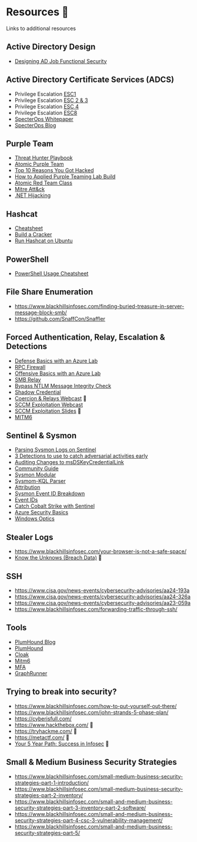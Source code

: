 # Resources &#128210; 
Links to additional resources 


## Active Directory Design
* [Designing AD Job Functional Security](https://www.antisyphontraining.com/designing-ad-job-functional-security-antidote/)
  
## Active Directory Certificate Services (ADCS)
* Privilege Escalation [ESC1](https://www.blackhillsinfosec.com/abusing-active-directory-certificate-services-part-one/)
* Privilege Escalation [ESC 2 & 3](https://www.blackhillsinfosec.com/abusing-active-directory-certificate-services-part-4/)
* Privilege Escalation [ESC 4](https://www.blackhillsinfosec.com/abusing-active-directory-certificate-services-part-2/)
* Privilege Escalation [ESC8](https://www.blackhillsinfosec.com/abusing-active-directory-certificate-services-part-3/)
* [SpecterOps Whitepaper](https://specterops.io/wp-content/uploads/sites/3/2022/06/Certified_Pre-Owned.pdf)
* [SpecterOps Blog](https://posts.specterops.io/certified-pre-owned-d95910965cd2)
  

## Purple Team
* [Threat Hunter Playbook](https://threathunterplaybook.com/)
* [Atomic Purple Team](https://github.com/DefensiveOrigins/AtomicPurpleTeam)
* [Top 10 Reasons You Got Hacked](https://www.blackhillsinfosec.com/top-ten-list-of-why-you-got-hacked-this-year-2023-2024/)
* [How to Applied Purple Teaming Lab Build](https://www.blackhillsinfosec.com/how-to-applied-purple-teaming-lab-build-on-azure-with-terraform/)
* [Atomic Red Team Class](https://www.antisyphontraining.com/course/purple-teaming-attack-emulation-reporting-and-detection-identification-with-carrie-roberts/)
* [Mitre Att&ck](https://attack.mitre.org/technique)
* [.NET Hijacking](https://www.youtube.com/live/Zid7tB0Iyss?si=L8qctrhY-rRtq1JY)
  
## Hashcat 
* [Cheatsheet](https://github.com/AssumedCompromise/AC-CourseContent/blob/main/9-Others/Cheatsheets/HashcatCheatSheet.v2018.1.pdf)
* [Build a Cracker](https://www.blackhillsinfosec.com/build-password-cracker-nvidia-gtx-1080ti-gtx-1070/)
* [Run Hashcat on Ubuntu](https://www.blackhillsinfosec.com/running-hashcat-on-ubuntu-18-04-server-with-1080ti/)

## PowerShell 
* [PowerShell Usage Cheatsheet](9-Others/Cheatsheets/PowerShell-Usage.ps1)  

## File Share Enumeration
* https://www.blackhillsinfosec.com/finding-buried-treasure-in-server-message-block-smb/
* https://github.com/SnaffCon/Snaffler
  
## Forced Authentication, Relay, Escalation & Detections
* [Defense Basics with an Azure Lab](https://www.blackhillsinfosec.com/bypass-ntlm-message-integrity-check-drop-the-mic/)
* [RPC Firewall](https://zeronetworks.com/blog/stopping-lateral-movement-via-the-rpc-firewall)
* [Offensive Basics with an Azure Lab](https://www.blackhillsinfosec.com/impacket-offense-basics-with-an-azure-lab/)
* [SMB Relay](https://www.blackhillsinfosec.com/an-smb-relay-race-how-to-exploit-llmnr-and-smb-message-signing-for-fun-and-profit/)
* [Bypass NTLM Message Integrity Check](https://www.blackhillsinfosec.com/bypass-ntlm-message-integrity-check-drop-the-mic/)
* [Shadow Credential](https://posts.specterops.io/shadow-credentials-abusing-key-trust-account-mapping-for-takeover-8ee1a53566ab)
* [Coercion & Relays Webcast](https://www.blackhillsinfosec.com/webcast-coercions-and-relays-the-first-cred-is-the-deepest-w-gabriel-prudhomme/) &#x1F3A6;
* [SCCM Exploitation Webcast](https://www.youtube.com/live/W9PC9erm_pI?si=CQBm226l-UxbXM_B)
* [SCCM Exploitation Slides](https://www.blackhillsinfosec.com/wp-content/uploads/2023/08/SLIDES_SCCM-Exploitation-The-First-Cred-Is-The-Deepest-II-Gabriel-Prudhomme-BHIS.pdf) &#x1F3A6;
* [MITM6](https://www.blackhillsinfosec.com/mitm6-strikes-again-the-dark-side-of-ipv6/)

## Sentinel & Sysmon
* [Parsing Sysmon Logs on Sentinel](https://www.blackhillsinfosec.com/parsing-sysmon-logs-on-microsoft-sentinel/)
* [3 Detections to use to catch adversarial activities early](https://www.blackhillsinfosec.com/one-active-directory-account-can-be-your-best-early-warning/)
* [Auditing Changes to msDSKeyCredentialLink](https://www.blackhillsinfosec.com/enable-auditing-of-changes-to-msds-keycredentiallink/)
* [Community Guide](https://github.com/AssumedCompromise/AC-CourseContent/blob/main/README.md?plain=1#L252)
* [Sysmon Modular](https://github.com/olafhartong/sysmon-modular)  
* [Sysmom-KQL Parser](https://github.com/AssumedCompromise/Resources/blob/main/Sysmon-KQL-Parser.md)
* [Attribution](https://www.blackhillsinfosec.com/category/author/jordan-drysdale/page/2/)
* [Sysmon Event ID Breakdown](https://www.blackhillsinfosec.com/a-sysmon-event-id-breakdown/)
* [Event IDs](https://github.com/AssumedCompromise/Resources/blob/main/EvIDs.md)
* [Catch Cobalt Strike with Sentinel](https://www.blackhillsinfosec.com/azure-sentinel-quick-deploy-with-cyb3rward0gs-sentinel-to-go-lets-catch-cobalt-strike/)
* [Azure Security Basics](https://www.blackhillsinfosec.com/azure-security-basics-log-analytics-security-center-and-sentinel/)
* [Windows Optics](https://www.blackhillsinfosec.com/how-to-deploy-windows-optics-commands-downloads-instructions-and-screenshots/)


## Stealer Logs 
* https://www.blackhillsinfosec.com/your-browser-is-not-a-safe-space/
* [Know the Unknows (Breach Data)](https://youtu.be/L3f9do5mtT8)  &#x1F3A6;

## SSH 
* https://www.cisa.gov/news-events/cybersecurity-advisories/aa24-193a
* https://www.cisa.gov/news-events/cybersecurity-advisories/aa24-326a
* https://www.cisa.gov/news-events/cybersecurity-advisories/aa23-059a
* https://www.blackhillsinfosec.com/forwarding-traffic-through-ssh/

## Tools 
* [PlumHound Blog](https://www.blackhillsinfosec.com/plumhound-reporting-engine-for-bloodhoundad/)
* [PlumHound](https://github.com/PlumHound/PlumHound)
* [Cloak](https://github.com/WhosLogan/Cloak)
* [Mitm6](https://github.com/dirkjanm/mitm6)
* [MFA](https://github.com/dafthack/MFASweep)
* [GraphRunner](https://github.com/dafthack/GraphRunner/wiki/)

## Trying to break into security?
* https://www.blackhillsinfosec.com/how-to-put-yourself-out-there/
* https://www.blackhillsinfosec.com/john-strands-5-phase-plan/
* https://cyberisfull.com/
* https://www.hackthebox.com/ &#x1F97C;
* https://tryhackme.com/ &#x1F97C;
* https://metactf.com/ &#x1F97C;
* [Your 5 Year Path: Success in Infosec](https://youtu.be/Uv-AfK7PkxU?si=LdKV_E-kVxZy5F4y) &#x1F3A6;

## Small & Medium Business Security Strategies
* https://www.blackhillsinfosec.com/small-medium-business-security-strategies-part-1-introduction/
* https://www.blackhillsinfosec.com/small-medium-business-security-strategies-part-2-inventory/
* https://www.blackhillsinfosec.com/small-and-medium-business-security-strategies-part-3-inventory-part-2-software/
* https://www.blackhillsinfosec.com/small-and-medium-business-security-strategies-part-4-csc-3-vulnerability-management/
* https://www.blackhillsinfosec.com/small-and-medium-business-security-strategies-part-5/

